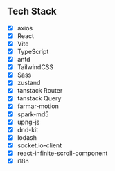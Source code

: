 ## Tech Stack

- [x] axios
- [x] React
- [x] Vite
- [x] TypeScript
- [x] antd
- [x] TailwindCSS
- [x] Sass
- [x] zustand
- [x] tanstack Router
- [x] tanstack Query
- [x] farmar-motion
- [x] spark-md5
- [x] upng-js
- [x] dnd-kit
- [x] lodash
- [x] socket.io-client
- [x] react-infinite-scroll-component
- [x] i18n
